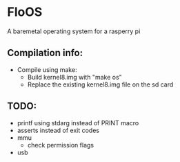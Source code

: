 # FloOS

A baremetal operating system for a rasperry pi


## Compilation info:
- Compile using make:
    - Build kernel8.img with "make os"
    - Replace the existing kernel8.img file on the sd card

## TODO:
- printf using stdarg instead of PRINT macro
- asserts instead of exit codes
- mmu
    - check permission flags
- usb